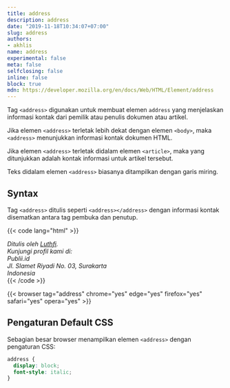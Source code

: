 ```yaml
---
title: address
description: address
date: "2019-11-18T10:34:07+07:00"
slug: address
authors:
- akhlis
name: address
experimental: false
meta: false
selfclosing: false
inline: false
block: true
mdn: https://developer.mozilla.org/en/docs/Web/HTML/Element/address
---
```


Tag `<address>` digunakan untuk membuat elemen `address` yang menjelaskan informasi kontak dari pemilik atau penulis dokumen atau artikel.

Jika elemen `<address>` terletak lebih dekat dengan elemen  `<body>`, maka `<address>` menunjukkan informasi kontak dokumen HTML.

Jika elemen `<address>` terletak didalam elemen `<article>`, maka yang ditunjukkan adalah kontak informasi untuk artikel tersebut.

Teks didalam elemen `<address>` biasanya ditampilkan dengan garis miring.

## Syntax

Tag `<address>` ditulis seperti `<address></address>` dengan informasi kontak disematkan antara tag pembuka dan penutup.

{{< code lang="html" >}}
<address>
    Ditulis oleh <a href="mailto:author@codingku.id">Luthfi</a>.<br>
    Kunjungi profil kami di:<br>
    Publii.id<br>
    Jl. Slamet Riyadi No. 03, Surakarta<br>
    Indonesia
</address>
{{< /code >}}

{{< browser tag="address" chrome="yes" edge="yes" firefox="yes" safari="yes" opera="yes" >}}

## Pengaturan Default CSS

Sebagian besar browser menampilkan elemen `<address>` dengan pengaturan CSS:

```css
address {
  display: block;
  font-style: italic;
}
```